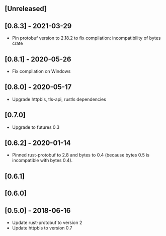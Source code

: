 ## [Unreleased]

## [0.8.3] - 2021-03-29

- Pin protobuf version to 2.18.2 to fix compilation: incompatibility of bytes crate

## [0.8.1] - 2020-05-26

- Fix compilation on Windows

## [0.8.0] - 2020-05-17

- Upgrade httpbis, tls-api, rustls dependencies

## [0.7.0]

- Upgrade to futures 0.3

## [0.6.2] - 2020-01-14

- Pinned rust-protobuf to 2.8 and bytes to 0.4 (because bytes 0.5 is incompatible with bytes 0.4).

## [0.6.1]

## [0.6.0]

## [0.5.0] - 2018-06-16

- Update rust-protobuf to version 2
- Update httpbis to version 0.7
